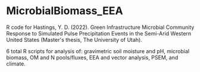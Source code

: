 # MicrobialBiomass_EEA
R code for Hastings, Y. D. (2022). Green Infrastructure Microbial Community Response to Simulated Pulse Precipitation Events in the Semi-Arid Western United States (Master's thesis, The University of Utah). 

6 total R scripts for analysis of: gravimetric soil moisture and pH, microbial biomass, OM and N pools/fluxes, EEA and vector analysis, PSEM, and climate.


